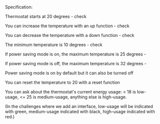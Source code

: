 Specification:

Thermostat starts at 20 degrees - check

You can increase the temperature with an up function - check

You can decrease the temperature with a down function - check

The minimum temperature is 10 degrees - check

If power saving mode is on, the maximum temperature is 25 degrees -

If power saving mode is off, the maximum temperature is 32 degrees -

Power saving mode is on by default but it can also be turned off

You can reset the temperature to 20 with a reset function

You can ask about the thermostat's current energy usage: < 18 is low-usage, <= 25 is medium-usage, anything else is high-usage.

(In the challenges where we add an interface, low-usage will be indicated with green, medium-usage indicated with black, high-usage indicated with red.)
